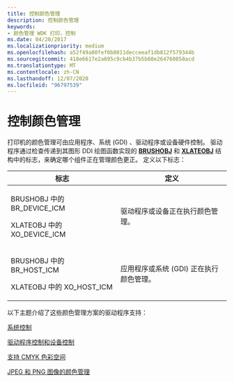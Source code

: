 ```yaml
---
title: 控制颜色管理
description: 控制颜色管理
keywords:
- 颜色管理 WDK 打印，控制
ms.date: 04/20/2017
ms.localizationpriority: medium
ms.openlocfilehash: a52f49a00fef0b0011decceeaf1db812f579344b
ms.sourcegitcommit: 418e6617e2a695c9cb4b37b5b60e264760858acd
ms.translationtype: MT
ms.contentlocale: zh-CN
ms.lasthandoff: 12/07/2020
ms.locfileid: "96797539"
---
```

# <a name="controlling-color-management"></a>控制颜色管理





打印机的颜色管理可由应用程序、系统 (GDI) 、驱动程序或设备硬件控制。 驱动程序通过检查传递到其图形 DDI 绘图函数实现的 [**BRUSHOBJ**](/windows/win32/api/winddi/ns-winddi-brushobj) 和 [**XLATEOBJ**](/windows/win32/api/winddi/ns-winddi-xlateobj) 结构中的标志，来确定哪个组件正在管理颜色更正。 定义以下标志：

<table>
<colgroup>
<col width="50%" />
<col width="50%" />
</colgroup>
<thead>
<tr class="header">
<th>标志</th>
<th>定义</th>
</tr>
</thead>
<tbody>
<tr class="odd">
<td><p>BRUSHOBJ 中的 BR_DEVICE_ICM</p>
<p>XLATEOBJ 中的 XO_DEVICE_ICM</p></td>
<td><p>驱动程序或设备正在执行颜色管理。</p></td>
</tr>
<tr class="even">
<td><p>BRUSHOBJ 中的 BR_HOST_ICM</p>
<p>XLATEOBJ 中的 XO_HOST_ICM</p></td>
<td><p>应用程序或系统 (GDI) 正在执行颜色管理。</p></td>
</tr>
</tbody>
</table>

 

以下主题介绍了这些颜色管理方案的驱动程序支持：

[系统控制](system-control.md)

[驱动程序控制和设备控制](driver-control-and-device-control.md)

[支持 CMYK 色彩空间](supporting-cmyk-color-space.md)

[JPEG 和 PNG 图像的颜色管理](color-management-of-jpeg-and-png-images.md)

 

